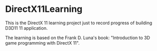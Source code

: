 # DirectX11Learning

This is the DirectX 11 learning project just to record progress of building D3D11 11 application.

The learning is based on the Frank D. Luna's book: "Introduction to 3D game programming with DirectX 11".